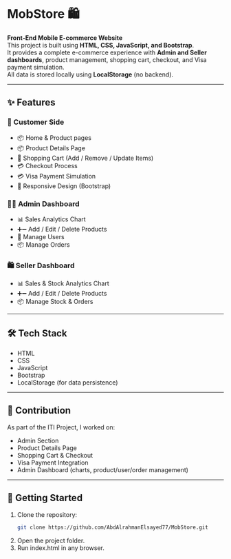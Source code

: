 # MobStore 🛍️

**Front-End Mobile E-commerce Website**  
This project is built using **HTML, CSS, JavaScript, and Bootstrap**.  
It provides a complete e-commerce experience with **Admin and Seller dashboards**, product management, shopping cart, checkout, and Visa payment simulation.  
All data is stored locally using **LocalStorage** (no backend).

---

## ✨ Features

### 🛒 Customer Side
- 📦 Home & Product pages
- 📦 Product Details Page  
- 🛒 Shopping Cart (Add / Remove / Update Items)  
- 💳 Checkout Process  
- 💳 Visa Payment Simulation  
- 🎨 Responsive Design (Bootstrap)  

### 👨‍💼 Admin Dashboard
- 📊 Sales Analytics Chart  
- ➕➖ Add / Edit / Delete Products  
- 👥 Manage Users  
- 📦 Manage Orders  

### 🛍️ Seller Dashboard
- 📊 Sales & Stock Analytics Chart  
- ➕➖ Add / Edit / Delete Products  
- 📦 Manage Stock & Orders  

---

## 🛠️ Tech Stack
- HTML  
- CSS  
- JavaScript  
- Bootstrap  
- LocalStorage (for data persistence)

---

## 📌 Contribution
As part of the ITI Project, I worked on:  
- Admin Section  
- Product Details Page  
- Shopping Cart & Checkout  
- Visa Payment Integration  
- Admin Dashboard (charts, product/user/order management)   

---

## 🚀 Getting Started
1. Clone the repository:
   ```bash
   git clone https://github.com/AbdAlrahmanElsayed77/MobStore.git
2. Open the project folder.
3. Run index.html in any browser.
